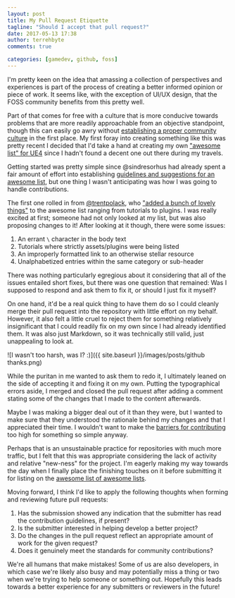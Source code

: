 ```yaml
---
layout: post
title: My Pull Request Etiquette
tagline: "Should I accept that pull request?"
date: 2017-05-13 17:38
author: terrehbyte
comments: true

categories: [gamedev, github, foss]
---
```


I'm pretty keen on the idea that amassing a collection of perspectives and
experiences is part of the process of creating a better informed opinion or
piece of work. It seems like, with the exception of UI/UX design, that the
FOSS community benefits from this pretty well.

Part of that comes for free with a culture that is more conducive towards
problems that are more readily approachable from an objective standpoint, though
this can easily go awry without [establishing a proper community culture][OSSPoison]
in the first place. My first foray into creating something like this was pretty
recent I decided that I'd take a hand at creating my own ["awesome list" for UE4][awesome-ue4]
since I hadn't found a decent one out there during my travels.

Getting started was pretty simple since @sindresorhus had already spent a fair
amount of effort into establishing [guidelines and suggestions for an awesome
list][awesome], but one thing I wasn't anticipating was how I was going to
handle contributions.

The first one rolled in from [@trentpolack][@trentpolack], who ["added a bunch of lovely things"](https://github.com/terrehbyte/awesome-ue4/pull/1)
to the awesome list ranging from tutorials to plugins. I was really excited at first;
someone had not only looked at my list, but was also proposing changes to it! After
looking at it though, there were some issues:

1. An errant `\` character in the body text
2. Tutorials where strictly assets/plugins were being listed
3. An improperly formatted link to an otherwise stellar resource
4. Unalphabetized entries within the same category or sub-header

There was nothing particularly egregious about it considering that all of the
issues entailed short fixes, but there was one question that remained: Was I
supposed to respond and ask them to fix it, or should I just fix it myself?

On one hand, it'd be a real quick thing to have them do so I could cleanly merge
their pull request into the repository with little effort on my behalf. However,
it also felt a little cruel to reject them for something relatively insignificant
that I could readily fix on my own since I had already identified them. It was
also just Markdown, so it was technically still valid, just unappealing to look
at.

![I wasn't too harsh, was I? :)]({{ site.baseurl }}/images/posts/github thanks.png)

While the puritan in me wanted to ask them to redo it, I ultimately leaned on
the side of accepting it and fixing it on my own. Putting the typographical
errors aside, I merged and closed the pull request after adding a comment
stating some of the changes that I made to the content afterwards.

Maybe I was making a bigger deal out of it than they were, but I wanted to make
sure that they understood the rationale behind my changes and that I appreciated
their time. I wouldn't want to make the [barriers for contributing][hackerConduct]
too high for something so simple anyway.

Perhaps that is an unsustainable practice for repositories with much more
traffic, but I felt that this was appropriate considering the lack of activity
and relative "new-ness" for the project. I'm eagerly making my way towards the
day when I finally place the finishing touches on it before submitting it for
listing on the [awesome list of awesome lists][awesome].

Moving forward, I think I'd like to apply the following thoughts when forming
and reviewing future pull requests:

1. Has the submission showed any indication that the submitter has read the
   contribution guidelines, if present?
2. Is the submitter interested in helping develop a better project?
3. Do the changes in the pull request reflect an appropriate amount of work for
   the given request?
4. Does it genuinely meet the standards for community contributions?

We're all humans that make mistakes! Some of us are also developers, in which
case we're likely also busy and may potentially miss a thing or two when we're
trying to help someone or something out. Hopefully this leads towards a better
experience for any submitters or reviewers in the future!

[awesome]:https://github.com/sindresorhus/awesome
[awesome-ue4]:https://github.com/terrehbyte/awesome-ue4
[awesome-ue4-pr1]:https://github.com/terrehbyte/awesome-ue4/pull/1
[hackerConduct]:http://sealedabstract.com/rants/conduct-unbecoming-of-a-hacker/
[OSSPoison]:https://youtu.be/-F-3E8pyjFo
[@trentpolack]:https://github.com/trentpolack